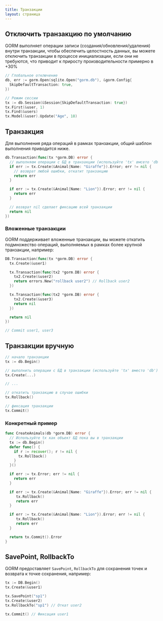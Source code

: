 ```yaml
---
title: Транзакции
layout: страница
---
```


## Отключить транзакцию по умолчанию

GORM выполняет операции записи (создания/обновления/удаления) внутри транзакции, чтобы обеспечить целостность данных, вы можете отключить транзакции в процессе инициализации, если они не требуются, что приводит к приросту производительности примерно в +30%

```go
// Глобальное отключение
db, err := gorm.Open(sqlite.Open("gorm.db"), &gorm.Config{
  SkipDefaultTransaction: true,
})

// Режим сессии
tx := db.Session(&Session{SkipDefaultTransaction: true})
tx.First(&user, 1)
tx.Find(&users)
tx.Model(&user).Update("Age", 18)
```

## Транзакция

Для выполнения ряда операций в рамках транзакции, общий шаблон выполнения приводится ниже.

```go
db.Transaction(func(tx *gorm.DB) error {
  // выполняем операции с БД в транзакции (используйте 'tx' вмсето 'db')
  if err := tx.Create(&Animal{Name: "Giraffe"}).Error; err != nil {
    // возврат любой ошибки, откатит транзакцию
    return err
  }

  if err := tx.Create(&Animal{Name: "Lion"}).Error; err != nil {
    return err
  }

  // возврат nil сделает фиксацию всей транзакции
  return nil
})
```

### Вложенные транзакции

GORM поддерживает вложенные транзакции, вы можете откатить подмножество операций, выполняемых в рамках более крупной транзакции, например:

```go
DB.Transaction(func(tx *gorm.DB) error {
  tx.Create(&user1)

  tx.Transaction(func(tx2 *gorm.DB) error {
    tx2.Create(&user2)
    return errors.New("rollback user2") // Rollback user2
  })

  tx.Transaction(func(tx2 *gorm.DB) error {
    tx2.Create(&user3)
    return nil
  })

  return nil
})

// Commit user1, user3
```

## Транзакции вручную

```go
// начало транзакции
tx := db.Begin()

// выполнить операции с БД в транзакции (используйте 'tx' вместо 'db')
tx.Create(...)

// ...

// откатить транзакцию в случае ошибки
tx.Rollback()

// фиксация транзакции
tx.Commit()
```

### Конкретный пример

```go
func CreateAnimals(db *gorm.DB) error {
  // Используйте tx как объект БД пока вы в транзакции
  tx := db.Begin()
  defer func() {
    if r := recover(); r != nil {
      tx.Rollback()
    }
  }()

  if err := tx.Error; err != nil {
    return err
  }

  if err := tx.Create(&Animal{Name: "Giraffe"}).Error; err != nil {
     tx.Rollback()
     return err
  }

  if err := tx.Create(&Animal{Name: "Lion"}).Error; err != nil {
     tx.Rollback()
     return err
  }

  return tx.Commit().Error
}
```

## SavePoint, RollbackTo

GORM предоставляет `SavePoint`, `RollbackTo` для сохранения точек и возврата к точке сохранения, например:

```go
tx := DB.Begin()
tx.Create(&user1)

tx.SavePoint("sp1")
tx.Create(&user2)
tx.RollbackTo("sp1") // Откат user2

tx.Commit() // Фиксация user1
```
